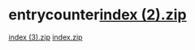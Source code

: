 # entrycounter[index (2).zip](https://github.com/shoaibmeher/entrycounter/files/8503316/index.2.zip)
[index (3).zip](https://github.com/shoaibmeher/entrycounter/files/8503318/index.3.zip)
[index.zip](https://github.com/shoaibmeher/entrycounter/files/8503319/index.zip)
